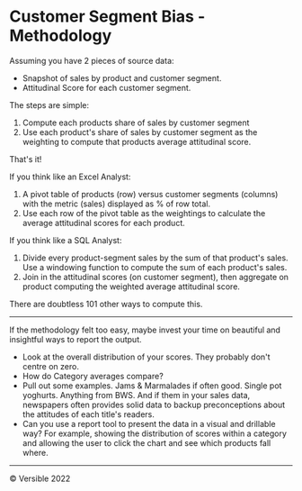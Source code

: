 # Customer Segment Bias - Methodology

Assuming you have 2 pieces of source data:
* Snapshot of sales by product and customer segment.
* Attitudinal Score for each customer segment.


The steps are simple:
1. Compute each products share of sales by customer segment
1. Use each product's share of sales by customer segment as the weighting to compute that products average attitudinal score.

That's it!

If you think like an Excel Analyst:
1. A pivot table of products (row) versus customer segments (columns) with the metric (sales) displayed as % of row total.
1. Use each row of the pivot table as the weightings to calculate the average attitudinal scores for each product.

If you think like a SQL Analyst:
1. Divide every product-segment sales by the sum of that product's sales.  Use a windowing function to compute the sum of each product's sales.
1. Join in the attitudinal scores (on customer segment), then aggregate on product computing the weighted average attitudinal score.


There are doubtless 101 other ways to compute this.

---

If the methodology felt too easy, maybe invest your time on beautiful and insightful ways to report the output.

* Look at the overall distribution of your scores.  They probably don't centre on zero.
* How do Category averages compare?
* Pull out some examples.  Jams & Marmalades if often good.  Single pot yoghurts.  Anything from BWS.  And if them in your sales data, newspapers often provides solid data to backup preconceptions about the attitudes of each title's readers.
* Can you use a report tool to present the data in a visual and drillable way?  For example, showing the distribution of scores within a category and allowing the user to click the chart and see which products fall where.

---

© Versible 2022